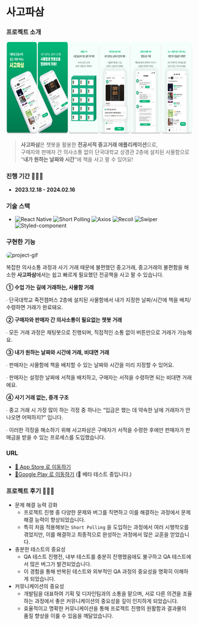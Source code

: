 # 사고파삼 


### 프로젝트 소개

<img src="./app/assets/images/readme/sagopasam.png" alt="project-image" height="250">

> **사고파삼**은 챗봇을 활용한 **전공서적 중고거래 애플리케이션**으로,   
> 구매자와 판매자 간 의사소통 없이 단국대학교 상경관 2층에 설치된 사물함으로  
> ”**내가 원하는 날짜와 시간**”에 책을 사고 팔 수 있어요!

### 진행 기간 👩🏻‍💻

- **2023.12.18 - 2024.02.16**

### 기술 스택

- ![React Native](https://img.shields.io/badge/React%20Native-61DAFB?style=flat&logo=React&logoColor=white)
  ![Short Polling](https://img.shields.io/badge/Short%20Polling-FFEB99?style=flat&logo=&logoColor=white)
  ![Axios](https://img.shields.io/badge/Axios-5A29E4?style=flat&logo=Axios&logoColor=white)
  ![Recoil](https://img.shields.io/badge/Recoil-3578E5?style=flat&logo=Recoil&logoColor=white)
  ![Swiper](https://img.shields.io/badge/Swiper-6332F6?style=flat&logo=Swiper&logoColor=white)
  ![Styled-component](https://img.shields.io/badge/styled%20components-DB7093?style=flat&logo=styledcomponents&logoColor=white)

### 구현한 기능
<div style="border-radius: 30px; overflow: hidden;">
  <img src="./app/assets/images/readme/gif/Sagopasam_Screen.gif" alt="project-gif" height="500" >
</div>

복잡한 의사소통 과정과 사기 거래 때문에 불편했던 중고거래, 중고거래의 불편함을 해소한 **사고파삼**에서는 쉽고 빠르게 필요했던 전공책을 사고 팔 수 있습니다.

**① 수업 가는 길에 거래하는, 사물함 거래**

∙ 단국대학교 죽전캠퍼스 2층에 설치된 사물함에서 내가 지정한 날짜/시간에 책을 배치/수령하면 거래가 완료돼요.

**② 구매자와 판매자 간 의사소통이 필요없는 챗봇 거래**

∙ 모든 거래 과정은 채팅봇으로 진행되며, 직접적인 소통 없이 버튼만으로 거래가 가능해요.

**③ 내가 원하는 날짜와 시간에 거래, 비대면 거래**

∙ 판매자는 사물함에 책을 배치할 수 있는 날짜와 시간을 미리 지정할 수 있어요.

∙ 판매자는 설정한 날짜에 서적을 배치하고, 구매자는 서적을 수령하면 되는 비대면 거래에요.

**④ 사기 거래 없는, 중개 구조**

∙ 중고 거래 시 가장 많이 하는 걱정 중 하나는 “입금은 했는 데 약속한 날에 거래자가 안 나오면 어떡하지?” 입니다.

∙ 이러한 걱정을 해소하기 위해 사고파삼은 구매자가 서적을 수령한 후에만 판매자가 판매금을 받을 수 있는 프로세스를 도입했습니다.

### URL

- [🔗 App Store 로 이동하기](https://apps.apple.com/kr/app/%EC%82%AC%EA%B3%A0%ED%8C%8C%EC%82%BC/id6477531087)
- [🔗Google Play 로 이동하기]() (🚧 베타 테스트 중입니다.)

### 프로젝트 후기 🙇🏻‍♀️

- 문제 해결 능력 강화
  - 프로젝트 진행 중 다양한 문제와 버그를 직면하고 이를 해결하는 과정에서 문제 해결 능력이 향상되었습니다.
  - 특히 처음 적용해보는 `Short Polling` 을 도입하는 과정에서 여러 시행착오를 겪었지만, 이를 해결하고 최종적으로 완성하는 과정에서 많은 교훈을 얻었습니다.
- 충분한 테스트의 중요성
  - QA 테스트 진행전, 내부 테스트를 충분히 진행했음에도 불구하고 QA 테스트에서 많은 버그가 발견되었습니다.
  - 이 경험을 통해 반복된 테스트와 외부적인 QA 과정의 중요성을 명확히 이해하게 되었습니다.
- 커뮤니케이션의 중요성
  - 개발팀을 대표하여 기획 및 디자인팀과의 소통을 맡으며, 서로 다른 의견을 조율하는 과정에서 좋은 커뮤니케이션의 중요성을 깊이 인지하게 되었습니다.
  - 효율적이고 명확한 커뮤니케이션을 통해 프로젝트 진행의 원활함과 결과물의 품질 향상을 이룰 수 있음을 깨달았습니다.


